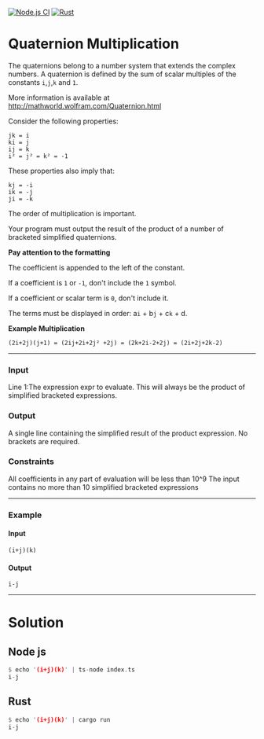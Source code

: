 [![Node.js CI](https://github.com/gustawdaniel/codingame-quaternion-multiplication/actions/workflows/node.js.yml/badge.svg)](https://github.com/gustawdaniel/codingame-quaternion-multiplication/actions/workflows/node.js.yml)
[![Rust](https://github.com/gustawdaniel/codingame-quaternion-multiplication/actions/workflows/rust.yml/badge.svg)](https://github.com/gustawdaniel/codingame-quaternion-multiplication/actions/workflows/rust.yml)

# Quaternion Multiplication

The quaternions belong to a number system that extends the complex numbers. A quaternion is defined by the sum of scalar multiples of the constants `i`,`j`,`k` and `1`.

More information is available at http://mathworld.wolfram.com/Quaternion.html

Consider the following properties:

```
jk = i
ki = j
ij = k
i² = j² = k² = -1
```

These properties also imply that:

```
kj = -i
ik = -j
ji = -k
```

The order of multiplication is important.

Your program must output the result of the product of a number of bracketed simplified quaternions.

**Pay attention to the formatting**

The coefficient is appended to the left of the constant.

If a coefficient is `1` or `-1`, don't include the `1` symbol.

If a coefficient or scalar term is `0`, don't include it.

The terms must be displayed in order: a`i` + b`j` + c`k` + d.

**Example Multiplication**

```
(2i+2j)(j+1) = (2ij+2i+2j² +2j) = (2k+2i-2+2j) = (2i+2j+2k-2)
```

---

### Input

Line 1:The expression expr to evaluate. This will always be the product of simplified bracketed expressions.

### Output

A single line containing the simplified result of the product expression. No brackets are required.

### Constraints

All coefficients in any part of evaluation will be less than 10^9
The input contains no more than 10 simplified bracketed expressions

---

### Example

#### Input

```
(i+j)(k)
```

#### Output

```
i-j
```

---

# Solution

## Node js

```rust
$ echo '(i+j)(k)' | ts-node index.ts
i-j
```

## Rust

```rust
$ echo '(i+j)(k)' | cargo run
i-j
```
